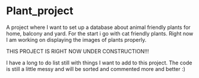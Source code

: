 # Plant_project
A project where I want to set up a database about animal friendly plants for home, balcony and yard. For the start i go with cat friendly plants.  Right now I am working on displaying the images of plants properly.

THIS PROJECT IS RIGHT NOW UNDER CONSTRUCTION!!!

I have a long to do list still with things I want to add to this project. The code is still a little messy and will be sorted and commented more and better :) 

